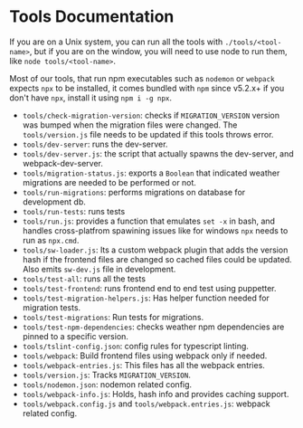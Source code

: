 # Tools Documentation

If you are on a Unix system, you can run all the tools with
`./tools/<tool-name>`, but if you are on the window, you will need
to use node to run them, like `node tools/<tool-name>`.

Most of our tools, that run npm executables such as `nodemon` or `webpack`
expects `npx` to be installed, it comes bundled with `npm` since v5.2.x+ if
you don't have `npx`, install it using `npm i -g npx`.

  - `tools/check-migration-version`: checks if `MIGRATION_VERSION` version was bumped
  when the migration files were changed.
  The `tools/version.js` file needs to be updated if this tools throws error.
  - `tools/dev-server`: runs the dev-server.
  - `tools/dev-server.js`: the script that actually spawns the dev-server, and webpack-dev-server.
  - `tools/migration-status.js`: exports a `Boolean` that indicated
    weather migrations are needed to be performed or not.
  - `tools/run-migrations`: performs migrations on database for development db.
  - `tools/run-tests`: runs tests
  - `tools/run.js`: provides a function that emulates `set -x` in bash, and handles cross-platfrom
    spawining issues like for windows `npx` needs to run as `npx.cmd`.
  - `tools/sw-loader.js`: Its a custom webpack plugin that adds
    the version hash if the frontend files are changed so cached files
    could be updated. Also emits `sw-dev.js` file in development.
  - `tools/test-all`: runs all the tests
  - `tools/test-frontend`: runs frontend end to end test using puppetter.
  - `tools/test-migration-helpers.js`: Has helper function needed for migration tests.
  - `tools/test-migrations`: Run tests for migrations.
  - `tools/test-npm-dependencies`: checks weather npm dependencies are pinned to a
  specific version.
  - `tools/tslint-config.json`: config rules for typescript linting.
  - `tools/webpack`: Build frontend files using webpack only if needed.
  - `tools/webpack-entries.js`: This files has all the webpack entries.
  - `tools/version.js`: Tracks `MIGRATION_VERSION`.
  - `tools/nodemon.json`: nodemon related config.
  - `tools/webpack-info.js`: Holds, hash info and provides caching support.
  - `tools/webpack.config.js` and `tools/webpack.entries.js`: webpack related config.
